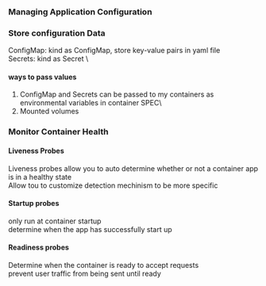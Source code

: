 ### Managing Application Configuration

### Store configuration Data
ConfigMap: kind as ConfigMap, store key-value pairs in yaml file \
Secrets: kind as Secret \
#### ways to pass values
1. ConfigMap and Secrets can be passed to my containers as environmental variables in container SPEC\
2. Mounted volumes

### Monitor Container Health
#### Liveness Probes
Liveness probes allow you to auto determine whether or not a container app is in a healthy state\
Allow tou to customize detection mechinism to be more specific
#### Startup probes
only run at container startup\
determine when the app has successfully start up
#### Readiness probes
Determine when the container is ready to accept requests\
prevent user traffic from being sent until ready
